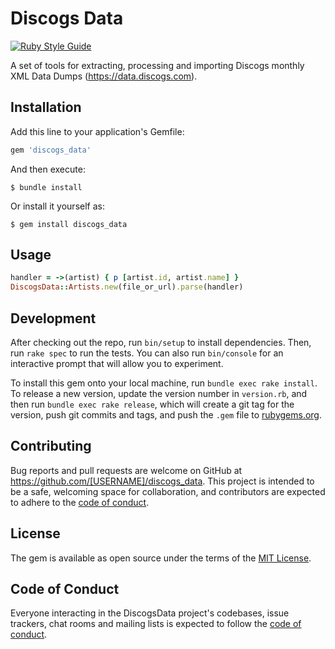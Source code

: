 # Discogs Data

[![Ruby Style Guide](https://img.shields.io/badge/code_style-standard-brightgreen.svg)](https://github.com/testdouble/standard)

A set of tools for extracting, processing and importing Discogs monthly XML Data Dumps (https://data.discogs.com).

## Installation

Add this line to your application's Gemfile:

```ruby
gem 'discogs_data'
```

And then execute:

    $ bundle install

Or install it yourself as:

    $ gem install discogs_data

## Usage

```ruby
handler = ->(artist) { p [artist.id, artist.name] }
DiscogsData::Artists.new(file_or_url).parse(handler)
```

## Development

After checking out the repo, run `bin/setup` to install dependencies. Then, run `rake spec` to run the tests. You can also run `bin/console` for an interactive prompt that will allow you to experiment.

To install this gem onto your local machine, run `bundle exec rake install`. To release a new version, update the version number in `version.rb`, and then run `bundle exec rake release`, which will create a git tag for the version, push git commits and tags, and push the `.gem` file to [rubygems.org](https://rubygems.org).

## Contributing

Bug reports and pull requests are welcome on GitHub at https://github.com/[USERNAME]/discogs_data. This project is intended to be a safe, welcoming space for collaboration, and contributors are expected to adhere to the [code of conduct](https://github.com/[USERNAME]/discogs_data/blob/master/CODE_OF_CONDUCT.md).


## License

The gem is available as open source under the terms of the [MIT License](https://opensource.org/licenses/MIT).

## Code of Conduct

Everyone interacting in the DiscogsData project's codebases, issue trackers, chat rooms and mailing lists is expected to follow the [code of conduct](https://github.com/[USERNAME]/discogs_data/blob/master/CODE_OF_CONDUCT.md).
